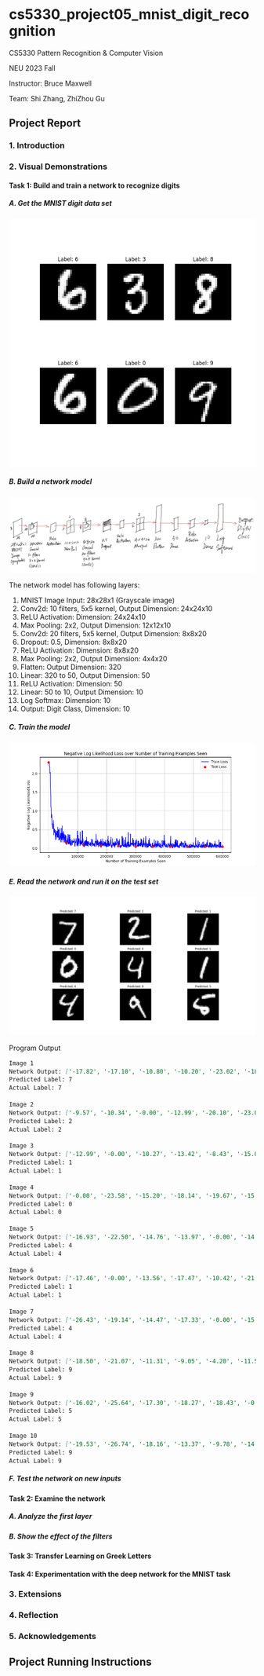 # cs5330_project05_mnist_digit_recognition

CS5330 Pattern Recognition & Computer Vision

NEU 2023 Fall

Instructor: Bruce Maxwell

Team: Shi Zhang, ZhiZhou Gu

## Project Report

### 1. Introduction

### 2. Visual Demonstrations

#### Task 1: Build and train a network to recognize digits

##### A. Get the MNIST digit data set

![first six example digits](Task1/Task1_FirstSixDigitsExample0.png)

##### B. Build a network model

![Network Diagram](Task1/Task1_Network_Diagram.png)

The network model has following layers:

1. MNIST Image Input: 28x28x1 (Grayscale image)
2. Conv2d: 10 filters, 5x5 kernel, Output Dimension: 24x24x10
3. ReLU Activation: Dimension: 24x24x10
4. Max Pooling: 2x2, Output Dimension: 12x12x10
5. Conv2d: 20 filters, 5x5 kernel, Output Dimension: 8x8x20
6. Dropout: 0.5, Dimension: 8x8x20
7. ReLU Activation: Dimension: 8x8x20
8. Max Pooling: 2x2, Output Dimension: 4x4x20
9. Flatten: Output Dimension: 320
10. Linear: 320 to 50, Output Dimension: 50
11. ReLU Activation: Dimension: 50
12. Linear: 50 to 10, Output Dimension: 10
13. Log Softmax: Dimension: 10
14. Output: Digit Class, Dimension: 10

##### C. Train the model

![accuracy scores](Task1/Task1_AccuracyScores0.png)

##### E. Read the network and run it on the test set

![model eva](Task1/Task1_ModelEva0.png)

Program Output

```markdown
Image 1
Network Output: ['-17.82', '-17.10', '-10.80', '-10.20', '-23.02', '-18.32', '-32.49', '-0.00', '-14.39', '-14.58']
Predicted Label: 7
Actual Label: 7

Image 2
Network Output: ['-9.57', '-10.34', '-0.00', '-12.99', '-20.10', '-23.00', '-17.06', '-22.13', '-13.62', '-25.67']
Predicted Label: 2
Actual Label: 2

Image 3
Network Output: ['-12.99', '-0.00', '-10.27', '-13.42', '-8.43', '-15.00', '-11.29', '-8.63', '-11.01', '-13.11']
Predicted Label: 1
Actual Label: 1

Image 4
Network Output: ['-0.00', '-23.58', '-15.20', '-18.14', '-19.67', '-15.43', '-11.32', '-18.76', '-15.99', '-12.36']
Predicted Label: 0
Actual Label: 0

Image 5
Network Output: ['-16.93', '-22.50', '-14.76', '-13.97', '-0.00', '-14.35', '-15.48', '-14.89', '-14.16', '-6.97']
Predicted Label: 4
Actual Label: 4

Image 6
Network Output: ['-17.46', '-0.00', '-13.56', '-17.47', '-10.42', '-21.79', '-16.58', '-10.38', '-15.16', '-16.58']
Predicted Label: 1
Actual Label: 1

Image 7
Network Output: ['-26.43', '-19.14', '-14.47', '-17.33', '-0.00', '-15.29', '-22.22', '-12.19', '-8.98', '-8.77']
Predicted Label: 4
Actual Label: 4

Image 8
Network Output: ['-18.50', '-21.07', '-11.31', '-9.05', '-4.20', '-11.52', '-25.45', '-10.08', '-9.50', '-0.02']
Predicted Label: 9
Actual Label: 9

Image 9
Network Output: ['-16.02', '-25.64', '-17.30', '-18.27', '-18.43', '-0.01', '-4.79', '-22.56', '-5.95', '-11.11']
Predicted Label: 5
Actual Label: 5

Image 10
Network Output: ['-19.53', '-26.74', '-18.16', '-13.37', '-9.78', '-14.58', '-29.45', '-7.46', '-10.85', '-0.00']
Predicted Label: 9
Actual Label: 9
```

##### F. Test the network on new inputs

#### Task 2: Examine the network

##### A. Analyze the first layer

##### B. Show the effect of the filters

#### Task 3: Transfer Learning on Greek Letters

#### Task 4: Experimentation with the deep network for the MNIST task

### 3. Extensions

### 4. Reflection

### 5. Acknowledgements

## Project Running Instructions
